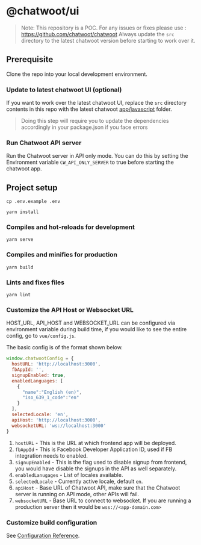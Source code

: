 # @chatwoot/ui

> Note: This repository is a POC. For any issues or fixes please use : https://github.com/chatwoot/chatwoot
> Always update the `src` directory to the latest chatwoot version before starting to work over it.


## Prerequisite

Clone the repo into your local development environment.

### Update to latest chatwoot UI (optional)

If you want to work over the latest chatwoot UI, replace the `src` directory contents in this repo with the latest chatwoot [app/javascript](https://github.com/chatwoot/chatwoot/tree/develop/app/javascript) folder.

> Doing this step will require you to update the dependencies accordingly in your package.json if you face errors

### Run Chatwoot API server

Run the Chatwoot server in API only mode. You can do this by setting the Environment variable `CW_API_ONLY_SERVER` to true before starting the chatwoot app.

## Project setup
```
cp .env.example .env

yarn install
```

### Compiles and hot-reloads for development
```
yarn serve
```

### Compiles and minifies for production
```
yarn build
```

### Lints and fixes files
```
yarn lint
```

### Customize the API Host or Websocket URL

HOST_URL, API_HOST and WEBSOCKET_URL can be configured via environment variable during build time, if you would like to see the entire config, go to `vue/config.js`.

The basic config is of the format shown below.

```js
window.chatwootConfig = {
  hostURL: 'http://localhost:3000',
  fbAppId: '',
  signupEnabled: true,
  enabledLanguages: [
    {
      "name":"English (en)",
      "iso_639_1_code":"en"
    }
  ],
  selectedLocale: 'en',
  apiHost: 'http://localhost:3000',
  websocketURL: 'ws://localhost:3000'
}
```

1. `hostURL` - This is the URL at which frontend app will be deployed.
2. `fbAppId` - This is Facebook Developer Application ID, used if FB integration needs to enabled.
3. `signupEnabled` - This is the flag used to disable signup from frontend, you would have disable the signups in the API as well separately.
4. `enabledLanugages` - List of locales available.
5. `selectedLocale` - Currently active locale, default `en`.
6. `apiHost` - Base URL of Chatwoot API, make sure that the Chatwoot server is running on API mode, other APIs will fail.
7. `websocketURL` - Base URL to connect to websocket. If you are running a production server then it would be `wss://<app-domain.com>`

### Customize build configuration
See [Configuration Reference](https://cli.vuejs.org/config/).
